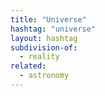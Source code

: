 ```yaml
---
title: "Universe"
hashtag: "universe"
layout: hashtag
subdivision-of:
  - reality
related:
  - astronomy
---
```

